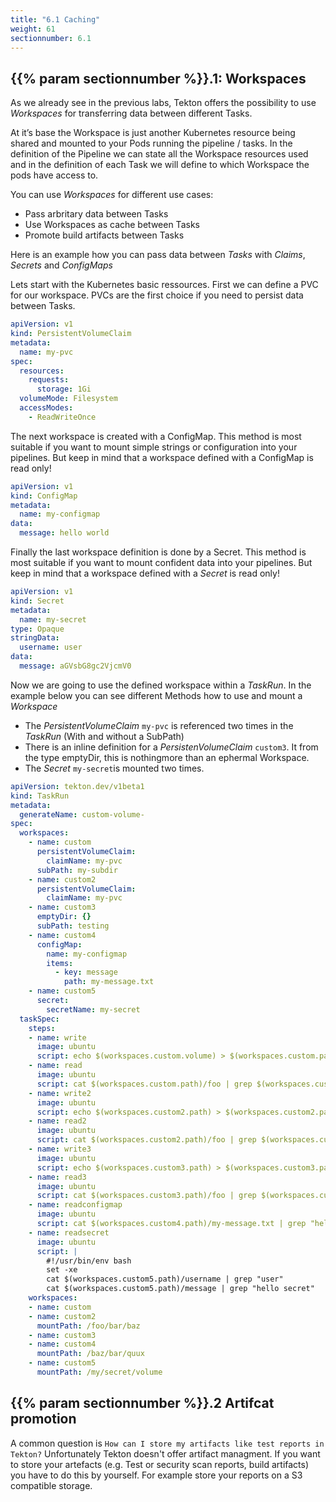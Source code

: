 ```yaml
---
title: "6.1 Caching"
weight: 61
sectionnumber: 6.1
---
```



## {{% param sectionnumber %}}.1: Workspaces

As we already see in the previous labs, Tekton offers the possibility to use *Workspaces* for transferring data between different Tasks.

At it’s base the Workspace is just another Kubernetes resource being shared and mounted to your Pods running the pipeline / tasks. In the definition of the Pipeline we can state all the Workspace resources used and in the definition of each Task we will define to which Workspace the pods have access to.

You can use *Workspaces* for different use cases:

* Pass arbritary data between Tasks
* Use Workspaces as cache between Tasks
* Promote build artifacts between Tasks

Here is an example how you can pass data between *Tasks* with *Claims*, *Secrets* and *ConfigMaps*

Lets start with the Kubernetes basic ressources.
First we can define a PVC for our workspace. PVCs are the first choice if you need to persist data between Tasks.

```yaml
apiVersion: v1
kind: PersistentVolumeClaim
metadata:
  name: my-pvc
spec:
  resources:
    requests:
      storage: 1Gi
  volumeMode: Filesystem
  accessModes:
    - ReadWriteOnce
```

The next workspace is created with a ConfigMap. This method is most suitable if you want to mount simple strings or configuration into your pipelines. But keep in mind that a workspace defined with a ConfigMap is read only!

```yaml
apiVersion: v1
kind: ConfigMap
metadata:
  name: my-configmap
data:
  message: hello world
```

Finally the last workspace definition is done by a Secret. This method is most suitable if you want to mount confident data into your pipelines. But keep in mind that a workspace defined with a *Secret* is read only!


```yaml
apiVersion: v1
kind: Secret
metadata:
  name: my-secret
type: Opaque
stringData:
  username: user
data:
  message: aGVsbG8gc2VjcmV0
```

Now we are going to use the defined workspace within a *TaskRun*.
In the example below you can see different Methods how to use and mount a *Workspace*

* The *PersistentVolumeClaim* `my-pvc` is referenced two times in the *TaskRun* (With and without a SubPath)
* There is an inline definition for a *PersistenVolumeClaim* `custom3`. It from the type emptyDir, this is nothingmore than an ephermal Workspace.
* The *Secret* `my-secret`is mounted two times.

```yaml
apiVersion: tekton.dev/v1beta1
kind: TaskRun
metadata:
  generateName: custom-volume-
spec:
  workspaces:
    - name: custom
      persistentVolumeClaim:
        claimName: my-pvc
      subPath: my-subdir
    - name: custom2
      persistentVolumeClaim:
        claimName: my-pvc
    - name: custom3
      emptyDir: {}
      subPath: testing
    - name: custom4
      configMap:
        name: my-configmap
        items:
          - key: message
            path: my-message.txt
    - name: custom5
      secret:
        secretName: my-secret
  taskSpec:
    steps:
    - name: write
      image: ubuntu
      script: echo $(workspaces.custom.volume) > $(workspaces.custom.path)/foo
    - name: read
      image: ubuntu
      script: cat $(workspaces.custom.path)/foo | grep $(workspaces.custom.volume)
    - name: write2
      image: ubuntu
      script: echo $(workspaces.custom2.path) > $(workspaces.custom2.path)/foo
    - name: read2
      image: ubuntu
      script: cat $(workspaces.custom2.path)/foo | grep $(workspaces.custom2.path)
    - name: write3
      image: ubuntu
      script: echo $(workspaces.custom3.path) > $(workspaces.custom3.path)/foo
    - name: read3
      image: ubuntu
      script: cat $(workspaces.custom3.path)/foo | grep $(workspaces.custom3.path)
    - name: readconfigmap
      image: ubuntu
      script: cat $(workspaces.custom4.path)/my-message.txt | grep "hello world"
    - name: readsecret
      image: ubuntu
      script: |
        #!/usr/bin/env bash
        set -xe
        cat $(workspaces.custom5.path)/username | grep "user"
        cat $(workspaces.custom5.path)/message | grep "hello secret"
    workspaces:
    - name: custom
    - name: custom2
      mountPath: /foo/bar/baz
    - name: custom3
    - name: custom4
      mountPath: /baz/bar/quux
    - name: custom5
      mountPath: /my/secret/volume
```


## {{% param sectionnumber %}}.2 Artifcat promotion

A common question is `How can I store my artifacts like test reports in Tekton?`
Unfortunately Tekton doesn't offer artifact managment. If you want to store your artefacts (e.g. Test or security scan reports, build artifacts) you have to do this by yourself. For example store your reports on a S3 compatible storage.
